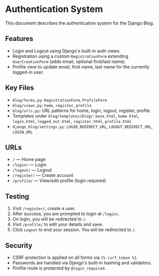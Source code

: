 # Authentication System

This document describes the authentication system for the Django Blog.

## Features
- Login and Logout using Django's built-in auth views.
- Registration using a custom `RegistrationForm` extending `UserCreationForm` (adds email, optional first/last name).
- Profile view to update email, first name, last name for the currently logged-in user.

## Key Files
- `blog/forms.py`: `RegistrationForm`, `ProfileForm`
- `blog/views.py`: `home`, `register`, `profile`
- `blog/urls.py`: URL patterns for home, login, logout, register, profile
- Templates under `blog/templates/blog/`: `base.html`, `home.html`, `login.html`, `logged_out.html`, `register.html`, `profile.html`
- `django_blog/settings.py`: `LOGIN_REDIRECT_URL`, `LOGOUT_REDIRECT_URL`, `LOGIN_URL`

## URLs
- `/` — Home page
- `/login/` — Login
- `/logout/` — Logout
- `/register/` — Create account
- `/profile/` — View/edit profile (login required)

## Testing
1. Visit `/register/`, create a user.
2. After success, you are prompted to login at `/login/`.
3. On login, you will be redirected to `/`.
4. Visit `/profile/` to edit your details and save.
5. Click `Logout` to end your session. You will be redirected to `/`.

## Security
- CSRF protection is applied on all forms via `{% csrf_token %}`.
- Passwords are handled via Django's built-in hashing and validators.
- Profile route is protected by `@login_required`.
